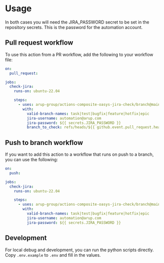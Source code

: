 # Usage

In both cases you will need the JIRA_PASSWORD secret to be set in the repository secrets. This is the password for the automation account.

## Pull request workflow

To use this action from a PR workflow, add the following to your workflow file:

```yml
on:
  pull_request:

jobs:
  check-jira:
    runs-on: ubuntu-22.04

    steps:
      - uses: arup-group/actions-composite-oasys-jira-check/branch@main
        with:
          valid-branch-names: task|test|bugfix|feature|hotfix|epic
          jira-username: automation@arup.com
          jira-password: ${{ secrets.JIRA_PASSWORD }}
          branch_to_check: refs/heads/${{ github.event.pull_request.head.ref }}
```

## Push to branch workflow

If you want to add this action to a workflow that runs on push to a branch, you can use the following:

```yml
on:
  push:

jobs:
  check-jira:
    runs-on: ubuntu-22.04

    steps:
      - uses: arup-group/actions-composite-oasys-jira-check/branch@main
        with:
          valid-branch-names: task|test|bugfix|feature|hotfix|epic
          jira-username: automation@arup.com
          jira-password: ${{ secrets.JIRA_PASSWORD }}
```


## Development

For local debug and development, you can run the python scripts directly.
Copy `.env.example` to `.env` and fill in the values.
